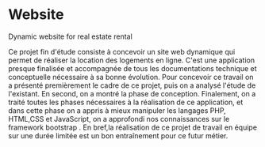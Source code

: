 # Website
Dynamic website for real estate rental


Ce projet fin d'étude consiste à concevoir un site web dynamique qui permet de réaliser la location des logements en ligne.
C'est une application presque finalisée et accompagnée de tous les documentations technique et conceptuelle nécessaire à sa bonne évolution.
Pour concevoir ce travail on a présenté premièrement le cadre de ce projet, puis on a analysé l'étude de l'existant.
En second, on a montré la phase de conception.
Finalement, on a traité toutes les phases nécessaires à la réalisation de ce application, et dans cette phase on a appris à mieux manipuler les langages PHP, HTML,CSS et JavaScript, on a approfondi nos connaissances sur le framework bootstrap .
En bref,la réalisation de ce projet de travail en équipe sur une durée limitée est un bon entraînement pour ce futur métier.
